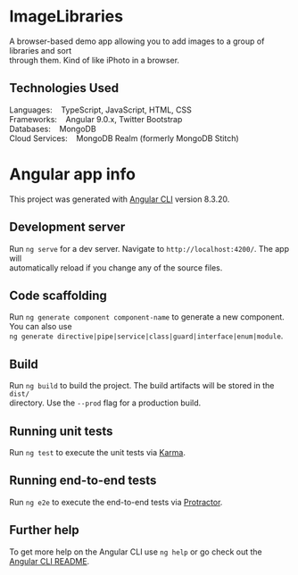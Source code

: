 # ImageLibraries

A browser-based demo app allowing you to add images to a group of libraries and sort  
through them. Kind of like iPhoto in a browser.

## Technologies Used

Languages: &nbsp;&nbsp; TypeScript, JavaScript, HTML, CSS  
Frameworks:  &nbsp;&nbsp; Angular 9.0.x, Twitter Bootstrap  
Databases: &nbsp;&nbsp;  MongoDB  
Cloud Services: &nbsp;&nbsp;  MongoDB Realm (formerly MongoDB Stitch)

# Angular app info

This project was generated with [Angular CLI](https://github.com/angular/angular-cli) 
version 8.3.20.

## Development server

Run `ng serve` for a dev server. Navigate to `http://localhost:4200/`. The app will  
automatically reload  if you change any of the source files.

## Code scaffolding

Run `ng generate component component-name` to generate a new component. You can also use  
`ng generate directive|pipe|service|class|guard|interface|enum|module`.

## Build

Run `ng build` to build the project. The build artifacts will be stored in the `dist/`   
directory. Use the `--prod` flag for a production build.

## Running unit tests

Run `ng test` to execute the unit tests via [Karma](https://karma-runner.github.io).

## Running end-to-end tests

Run `ng e2e` to execute the end-to-end tests via 
[Protractor](http://www.protractortest.org/).

## Further help

To get more help on the Angular CLI use `ng help` or go check out the [Angular CLI README](https://github.com/angular/angular-cli/blob/master/README.md).
